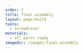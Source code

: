 ```yaml
---
order: 7
title: final assembly
layout: page-build
tools:
  - screwdriver
materials:
  - all parts ready
imagedir: /images/final-assembly
---
```


<!-- ![]({{ page.imagedir }}/20150607-IMG_4676.jpg) -->
